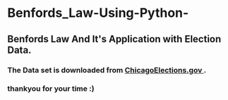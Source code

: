 # Benfords_Law-Using-Python-
## Benfords Law And It's Application with Election Data.
### The Data set is downloaded from [ChicagoElections.gov ](https://chicagoelections.gov/en/election-results.html).
### thankyou for your time :)
